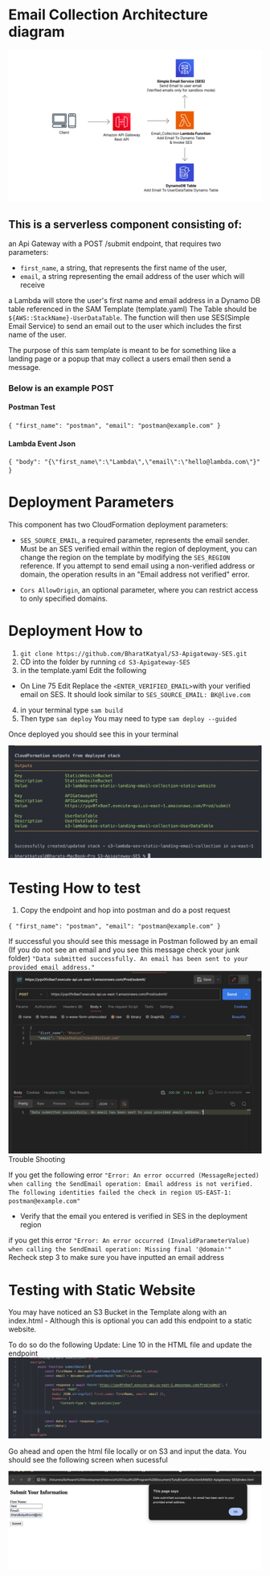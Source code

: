 # Email Collection Architecture diagram

![banner](https://github.com/BharatKatyal/S3-Apigateway-SES/blob/main/github_doc_images/Architecture_diagram.png?raw=true)    

## This is a serverless component consisting of:

an Api Gateway with a POST /submit endpoint, that requires two parameters:
- `first_name`, a string, that represents the first name of the user, 
- `email`, a string representing the email address of the user which will receive

a Lambda will store the user's first name and email address in a Dynamo DB table referenced in the SAM Template (template.yaml) The Table should be `${AWS::StackName}-UserDataTable`. The function will then use SES(Simple Email Service)  to send an email out to the user which includes the first name of the user. 


The purpose of this sam template is meant to be for something like a landing page or a popup that may collect a users email then send a message. 

### Below is an example POST

#### Postman Test 

`{
    "first_name": "postman",
    "email": "postman@example.com"
}`




#### Lambda Event Json

`{
    "body": "{\"first_name\":\"Lambda\",\"email\":\"hello@lambda.com\"}"
}`

# Deployment Parameters
This component has two CloudFormation deployment parameters:

- `SES_SOURCE_EMAIL`, a required parameter, represents the email sender. Must be an SES verified email within the region of deployment, you can change the region on the template by modifying the `SES_REGION` reference. If you attempt to send email using a non-verified address or domain, the operation results in an "Email address not verified" error.

- `Cors AllowOrigin`, an optional parameter, where you can restrict access to only specified domains.



# Deployment How to 
1. `git clone https://github.com/BharatKatyal/S3-Apigateway-SES.git`
2. CD into the folder by running `cd S3-Apigateway-SES`
3. in the template.yaml Edit the following
- On Line 75 Edit Replace the `<ENTER_VERIFIED_EMAIL>`with your verified email on SES.  It should look similar to `SES_SOURCE_EMAIL: BK@live.com`

4. in your terminal type `sam build`
5. Then type `sam deploy` You may need to type `sam deploy --guided`

Once deployed you should see this in your terminal 

![banner](https://github.com/BharatKatyal/S3-Apigateway-SES/blob/main/github_doc_images/after_sam_deploy.png?raw=true) 


# Testing How to test
1. Copy the endpoint and hop into postman and do a post request 

`{
    "first_name": "postman",
    "email": "postman@example.com"
}`



If successful you should see this message in Postman followed by an email (If you do not see an email and you see this message check your junk folder)
`"Data submitted successfully. An email has been sent to your provided email address."`
![banner](https://github.com/BharatKatyal/S3-Apigateway-SES/blob/main/github_doc_images/postrequest.png?raw=true) 
Trouble Shooting

If you get the following error 
`"Error: An error occurred (MessageRejected) when calling the SendEmail operation: Email address is not verified. The following identities failed the check in region US-EAST-1: postman@example.com"`
- Verify that the email you entered is verified in SES in the deployment region 

if you get this error
`"Error: An error occurred (InvalidParameterValue) when calling the SendEmail operation: Missing final '@domain'"` Recheck step 3 to make sure you have inputted an email address

# Testing with Static Website

You may have noticed an S3 Bucket in the Template along with an index.html - Although this is optional you can add this endpoint to a static website.

To do so do the following
Update: Line 10 in the HTML file and update the endpoint 
![banner](https://github.com/BharatKatyal/S3-Apigateway-SES/blob/main/github_doc_images/html_update.png?raw=true) 

Go ahead and open the html file locally or on S3 and input the data. You should see the following screen when sucessful 

![banner](https://github.com/BharatKatyal/S3-Apigateway-SES/blob/main/github_doc_images/html_post.png?raw=true) 


